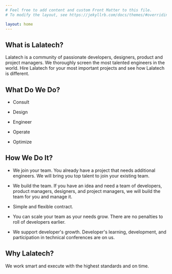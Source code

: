 ```yaml
---
# Feel free to add content and custom Front Matter to this file.
# To modify the layout, see https://jekyllrb.com/docs/themes/#overriding-theme-defaults

layout: home
---
```


#####



## What is Lalatech?

Lalatech is a community of passionate developers, designers, product and project managers. We thoroughly screen the most talented engineers in the world. Hire Lalatech for your most important projects and see how Lalatech is different.



## What Do We Do?
	
- Consult

- Design

- Engineer

- Operate

- Optimize



## How We Do It?
	
- We join your team. You already have a project that needs additional engineers. We will bring you top talent to join your existing team. 

- We build the team. If you have an idea and need a team of developers, product managers, designers, and project managers, we will build the team for you and manage it. 

- Simple and flexible contract.

- You can scale your team as your needs grow. There are no penalties to roll of developers earlier.

- We support developer's growth. Developer's learning, development, and participation in technical conferences are on us.



## Why Lalatech?

We work smart and execute with the highest standards and on time.